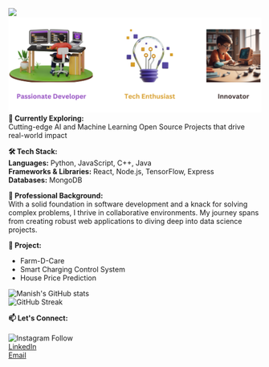 ![](https://github.com/manishkumar632/manishkumar632/blob/main/Hello%2C%20I%E2%80%99m%20Manish%20Kumar.gif)<br>
![](https://github.com/manishkumar632/manishkumar632/blob/main/TechEnthusiast.svg)<br>
<b>🔭 Currently Exploring:</b><br>
Cutting-edge AI and Machine Learning
Open Source Projects that drive real-world impact

**🛠️ Tech Stack:**<br>
<b>Languages:</b> Python, JavaScript, C++, Java<br>
<b>Frameworks & Libraries:</b> React, Node.js, TensorFlow, Express<br>
<b>Databases:</b> MongoDB<br>

<b>💼 Professional Background:</b><br>
With a solid foundation in software development and a knack for solving complex problems, I thrive in collaborative
environments. My journey spans from creating robust web applications to diving deep into data science projects.

<b>🌟 Project:</b><br>
<ul>
  <li>Farm-D-Care</li>
  <li>Smart Charging Control System</li>
  <li>House Price Prediction</li>
</ul>

![Manish's GitHub
stats](https://github-readme-stats.vercel.app/api?username=manishkumar632&show_icons=true&theme=radical)<br>
![GitHub Streak](https://github-readme-streak-stats.herokuapp.com/?user=manishkumar632&theme=dark)<br>



<b>📫 Let's Connect:</b><br><br>
![Instagram
Follow](https://img.shields.io/badge/Follow%20me%20on-Instagram-E4405F?style=social&logo=instagram&link=https://instagram.com/manishx404/)<br>
[LinkedIn](https://www.linkedin.com/in/manishkumar632/)<br>
[Email](manishmu632@gmail.com)
<br><br>
